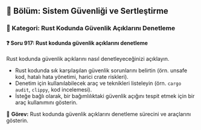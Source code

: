 ## 📘 Bölüm: Sistem Güvenliği ve Sertleştirme
### 🔹 Kategori: Rust Kodunda Güvenlik Açıklarını Denetleme
#### ❓ Soru 917: Rust kodunda güvenlik açıklarını denetleme

Rust kodunda güvenlik açıklarını nasıl denetleyeceğinizi açıklayın.

- Rust kodunda sık karşılaşılan güvenlik sorunlarını belirtin (örn. unsafe kod, hatalı hata yönetimi, harici crate riskleri).
- Denetim için kullanılabilecek araç ve teknikleri listeleyin (örn. `cargo audit`, `clippy`, kod incelemesi).
- İsteğe bağlı olarak, bir bağımlılıktaki güvenlik açığını tespit etmek için bir araç kullanımını gösterin.

🔧 **Görev:** Rust kodunda güvenlik açıklarını denetleme sürecini ve araçlarını gösterin.
